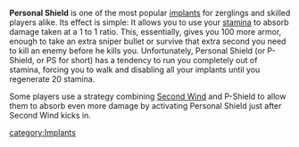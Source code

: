 **Personal Shield** is one of the most popular
[implants](Implants.md) for zerglings and skilled players alike.
Its effect is simple: It allows you to use your
[stamina](../terminology/Stamina.md) to absorb damage taken at a 1 to 1 ratio.
This, essentially, gives you 100 more armor, enough to take an extra
sniper bullet or survive that extra second you need to kill an enemy
before he kills you. Unfortunately, Personal Shield (or P-Shield, or PS
for short) has a tendency to run you completely out of stamina, forcing
you to walk and disabling all your implants until you regenerate 20
stamina.

Some players use a strategy combining [Second
Wind](Second_Wind.md) and P-Shield to allow them to absorb even
more damage by activating Personal Shield just after Second Wind kicks
in.

[category:Implants](category:Implants.md)
